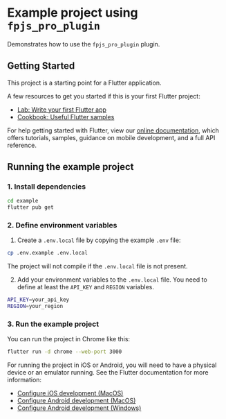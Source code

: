 # Example project using `fpjs_pro_plugin`

Demonstrates how to use the `fpjs_pro_plugin` plugin.

## Getting Started

This project is a starting point for a Flutter application.

A few resources to get you started if this is your first Flutter project:

- [Lab: Write your first Flutter app](https://flutter.dev/docs/get-started/codelab)
- [Cookbook: Useful Flutter samples](https://flutter.dev/docs/cookbook)

For help getting started with Flutter, view our
[online documentation](https://flutter.dev/docs), which offers tutorials,
samples, guidance on mobile development, and a full API reference.

## Running the example project

### 1. Install dependencies

```bash
cd example
flutter pub get
```

### 2. Define environment variables

1. Create a `.env.local` file by copying the example `.env` file:

```bash
cp .env.example .env.local
```

The project will not compile if the `.env.local` file is not present.

2. Add your environment variables to the `.env.local` file. You need to define at least the `API_KEY` and `REGION` variables.

```bash
API_KEY=your_api_key
REGION=your_region
```

### 3. Run the example project

You can run the project in Chrome like this:

```bash
flutter run -d chrome --web-port 3000
```

For running the project in iOS or Android, you will need to have a physical device or an emulator running. See the Flutter documentation for more information: 

* [Configure iOS development (MacOS)](https://docs.flutter.dev/get-started/install/macos/mobile-ios)
* [Configure Android development (MacOS)](https://docs.flutter.dev/get-started/install/macos/mobile-android)
* [Configure Android development (Windows)](https://docs.flutter.dev/get-started/install/windows/mobile)


